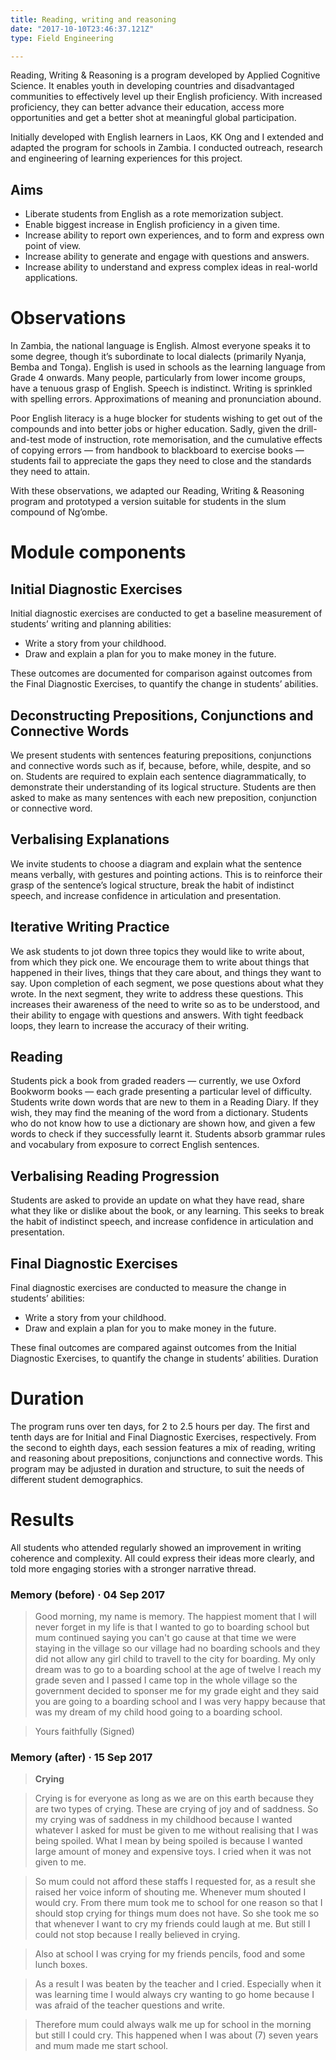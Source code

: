 ```yaml
---
title: Reading, writing and reasoning
date: "2017-10-10T23:46:37.121Z"
type: Field Engineering

---
```




Reading, Writing & Reasoning is a program developed by Applied Cognitive Science. It enables youth in developing countries and disadvantaged communities to effectively level up their English proficiency. With increased proficiency, they can better advance their education, access more opportunities and get a better shot at meaningful global participation.

Initially developed with English learners in Laos, KK Ong and I extended and adapted the program for schools in Zambia. I conducted outreach, research and engineering of learning experiences for this project.

## Aims

- Liberate students from English as a rote memorization subject.
- Enable biggest increase in English proficiency in a given time.
- Increase ability to report own experiences, and to form and express own point of view.
- Increase ability to generate and engage with questions and answers.
- Increase ability to understand and express complex ideas in real-world applications.

# Observations

In Zambia, the national language is English. Almost everyone speaks it to some degree, though it’s subordinate to local dialects (primarily Nyanja, Bemba and Tonga). English is used in schools as the learning language from Grade 4 onwards. Many people, particularly from lower income groups, have a tenuous grasp of English. Speech is indistinct. Writing is sprinkled with spelling errors. Approximations of meaning and pronunciation abound.

Poor English literacy is a huge blocker for students wishing to get out of the compounds and into better jobs or higher education. Sadly, given the drill-and-test mode of instruction, rote memorisation, and the cumulative effects of copying errors — from handbook to blackboard to exercise books — students fail to appreciate the gaps they need to close and the standards they need to attain.

With these observations, we adapted our Reading, Writing & Reasoning program and prototyped a version suitable for students in the slum compound of Ng’ombe.

# Module components

## Initial Diagnostic Exercises

Initial diagnostic exercises are conducted to get a baseline measurement of students’ writing and planning abilities:

- Write a story from your childhood.
- Draw and explain a plan for you to make money in the future.

These outcomes are documented for comparison against outcomes from the Final Diagnostic Exercises, to quantify the change in students’ abilities.

## Deconstructing Prepositions, Conjunctions and Connective Words

We present students with sentences featuring prepositions, conjunctions and connective words such as if, because, before, while, despite, and so on. Students are required to explain each sentence diagrammatically, to demonstrate their understanding of its logical structure. Students are then asked to make as many sentences with each new preposition, conjunction or connective word.

## Verbalising Explanations

We invite students to choose a diagram and explain what the sentence means verbally, with gestures and pointing actions. This is to reinforce their grasp of the sentence’s logical structure, break the habit of indistinct speech, and increase confidence in articulation and presentation.

## Iterative Writing Practice

We ask students to jot down three topics they would like to write about, from which they pick one. We encourage them to write about things that happened in their lives, things that they care about, and things they want to say. Upon completion of each segment, we pose questions about what they wrote. In the next segment, they write to address these questions. This increases their awareness of the need to write so as to be understood, and their ability to engage with questions and answers. With tight feedback loops, they learn to increase the accuracy of their writing.

## Reading

Students pick a book from graded readers — currently, we use Oxford Bookworm books — each grade presenting a particular level of difficulty. Students write down words that are new to them in a Reading Diary. If they wish, they may find the meaning of the word from a dictionary. Students who do not know how to use a dictionary are shown how, and given a few words to check if they successfully learnt it. Students absorb grammar rules and vocabulary from exposure to correct English sentences. 

## Verbalising Reading Progression

Students are asked to provide an update on what they have read, share what they like or dislike about the book, or any learning. This seeks to break the habit of indistinct speech, and increase confidence in articulation and presentation.

## Final Diagnostic Exercises

Final diagnostic exercises are conducted to measure the change in students’ abilities:

- Write a story from your childhood.
- Draw and explain a plan for you to make money in the future.

These final outcomes are compared against outcomes from the Initial Diagnostic Exercises, to quantify the change in students’ abilities.
Duration

# Duration
The program runs over ten days, for 2 to 2.5 hours per day. The first and tenth days are for Initial and Final Diagnostic Exercises, respectively. From the second to eighth days, each session features a mix of reading, writing and reasoning about prepositions, conjunctions and connective words. This program may be adjusted in duration and structure, to suit the needs of different student demographics.

# Results
All students who attended regularly showed an improvement in writing coherence and complexity. All could express their ideas more clearly, and told more engaging stories with a stronger narrative thread.

### Memory (before) · 04 Sep 2017

> Good morning, my name is memory. The happiest moment that I will never forget in my life is that I wanted to go to boarding school but mum continued saying you can't go cause at that time we were staying in the village so our village had no boarding schools and they did not allow any girl child to travell to the city for boarding. 
> My only dream was to go to a boarding school at the age of twelve I reach my grade seven and I passed I came top in the whole village so the government decided to sponser me for my grade eight and they said you are going to a boarding school and I was very happy because that was my dream of my child hood going to a boarding school. 

> Yours faithfully
> (Signed)

### Memory (after) · 15 Sep 2017

> **Crying**

> Crying is for everyone as long as we are on this earth because they are two types of crying. These are crying of joy and of saddness. So my crying was of saddness in my childhood because I wanted whatever I asked for must be given to me without realising that I was being spoiled. What I mean by being spoiled is because I wanted large amount of money and expensive toys. I cried when it was not given to me. 

> So mum could not afford these staffs I requested for, as a result she raised her voice inform of shouting me. Whenever mum shouted I would cry.
From there mum took me to school for one reason so that I should stop crying for things mum does not have. So she took me so that whenever I want to cry my friends could laugh at me. But still I could not stop because I really believed in crying. 

> Also at school I was crying for my friends pencils, food and some lunch boxes. 

> As a result I was beaten by the teacher and I cried. Especially when it was learning time I would always cry wanting to go home because I was afraid of the teacher questions and write.

> Therefore mum could always walk me up for school in the morning but still I could cry. This happened when I was about (7) seven years and mum made me start school.
